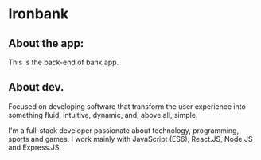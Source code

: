 # Ironbank

## About the app:

This is the back-end of bank app.

## About dev.

Focused on developing software that transform the user experience into something fluid, intuitive, dynamic, and, above all, simple.

I'm a full-stack developer passionate about technology, programming, sports and games. I work mainly with JavaScript (ES6), React.JS, Node.JS and Express.JS.
